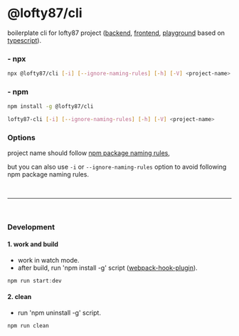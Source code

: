 # @lofty87/cli

boilerplate cli for lofty87 project ([backend](https://github.com/lofty87/cli/tree/master/packages/baseBackend#backend), [frontend](https://github.com/lofty87/cli/tree/master/packages/baseFrontend#frontend), [playground](https://github.com/lofty87/cli/tree/master/packages/basePlayground#playground) based on [typescript](https://www.typescriptlang.org/)).

### - npx

```bash
npx @lofty87/cli [-i] [--ignore-naming-rules] [-h] [-V] <project-name>
```

### - npm

```bash
npm install -g @lofty87/cli

lofty87-cli [-i] [--ignore-naming-rules] [-h] [-V] <project-name>
```

### Options

project name should follow [npm package naming rules](https://github.com/npm/validate-npm-package-name#naming-rules),

but you can also use `-i` or `--ignore-naming-rules` option to avoid following npm package naming rules.

<br />

---

<br />

### Development

#### 1. work and build

- work in watch mode.
- after build, run 'npm install -g' script ([webpack-hook-plugin](https://github.com/tienne/webpack-hook-plugin)).

```ts
npm run start:dev
```

#### 2. clean

- run 'npm uninstall -g' script.

```ts
npm run clean
```